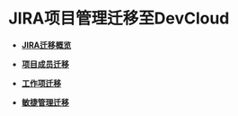 # **JIRA项目管理迁移至DevCloud**<a name="devcloud_migration_0400"></a>

-   **[JIRA迁移概览](JIRA迁移概览.md)**  

-   **[项目成员迁移](JIRA迁移-项目成员迁移.md)**  

-   **[工作项迁移](JIRA迁移-工作项迁移.md)**  

-   **[敏捷管理迁移](JIRA迁移-敏捷管理迁移.md)**  


